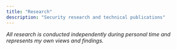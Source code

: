 ```yaml
---
title: "Research"
description: "Security research and technical publications"
---
```


*All research is conducted independently during personal time and represents my own views and findings.*
